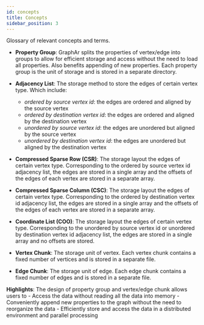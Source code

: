 ```yaml
---
id: concepts
title: Concepts
sidebar_position: 3
---
```


Glossary of relevant concepts and terms.

- **Property Group**: GraphAr splits the properties of vertex/edge into groups to allow for efficient storage
  and access without the need to load all properties. Also benefits appending of new properties. Each property
  group is the unit of storage and is stored in a separate directory.

- **Adjacency List**: The storage method to store the edges of certain vertex type. Which include:
  - *ordered by source vertex id*: the edges are ordered and aligned by the source vertex
  - *ordered by destination vertex id*: the edges are ordered and aligned by the destination vertex
  - *unordered by source vertex id*: the edges are unordered but aligned by the source vertex
  - *unordered by destination vertex id*: the edges are unordered but aligned by the destination vertex

- **Compressed Sparse Row (CSR)**: The storage layout the edges of certain vertex type. Corresponding to the
  ordered by source vertex id adjacency list, the edges are stored in a single array and the offsets of the
  edges of each vertex are stored in a separate array.

- **Compressed Sparse Column (CSC)**: The storage layout the edges of certain vertex type. Corresponding to the
  ordered by destination vertex id adjacency list, the edges are stored in a single array and the offsets of the
  edges of each vertex are stored in a separate array.

- **Coordinate List (COO)**: The storage layout the edges of certain vertex type. Corresponding to the unordered
  by source vertex id or unordered by destination vertex id adjacency list, the edges are stored in a single array and
  no offsets are stored.

- **Vertex Chunk**: The storage unit of vertex. Each vertex chunk contains a fixed number of vertices and is stored
  in a separate file.

- **Edge Chunk**: The storage unit of edge. Each edge chunk contains a fixed number of edges and is stored in a separate file.

**Highlights**:
  The design of property group and vertex/edge chunk allows users to
    - Access the data without reading all the data into memory
    - Conveniently append new properties to the graph without the need to reorganize the data
    - Efficiently store and access the data in a distributed environment and parallel processing
